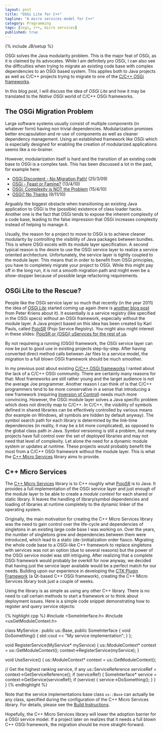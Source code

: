 ```yaml
---
layout: post
title: "OSGi Lite for C++"
tagline: "A micro services model for C++"
category: Programming
tags: [osgi, c++, micro services]
published: true
---
```

{% include JB/setup %}

OSGi solves the Java modularity problem. This is the major feat of OSGi, as it is claimed by its advocates.
While I am definitely pro OSGi, I can also see the difficulties when trying to migrate an existing code base
with complex dependencies to an OSGi based system. This applies both to Java projects as well as C/C++ projects
trying to migrate to one of the [C/C++ OSGi frameworks]({{site.production_url}}/2012/03/29/osgi-and-c++/).

In this blog post, I will discuss the idea of *OSGi Lite* and how it may be translated to the *Native OSGi* world
of C/C++ OSGi frameworks.

The OSGi Migration Problem
--------------------------

Large software systems usually consist of multiple components (in whatever form) having non trivial dependencies.
Modularization promises better encapsulation and re-use of components as well as cleaner dependency management. Using an established
framework like OSGi which is especially designed for enabling the creation of modularized applications seems like a no-brainer.

However, modularization itself is hard and the transition of an existing code base to OSGi is a complex task. This has been
discussed a lot in the past, for example here:

- [OSGi Discontent - No Migration Path!](http://techdistrict.kirkk.com/2009/03/25/osgi-discontent-no-migration-path/) (25/3/09)
- [OSGi - Feast or Famine?](http://java.dzone.com/articles/osgi-feast-or-famine) (13/4/10)
- [OSGi: Complexity is NOT the Problem](http://techdistrict.kirkk.com/2010/04/15/osgi-complexity-is-not-the-problem/) (15/4/10)
- [OSGi? No Thanks](http://blogs.mulesoft.org/osgi-no-thanks/) (9/11/10)

Arguably the biggest obstacle when transitioning an existing Java application to OSGi is the (possible) existence of class loader hacks.
Another one is the fact that OSGi tends to expose the inherent complexity of a code base, leading to the false impression
that OSGi increases complexity instead of helping to manage it.

Usually, the reason for a project to move to OSGi is to achieve cleaner modularity by controlling the
visibility of Java packages between bundles. This is where OSGi excels with its module layer specification.
A second typical reason is the desire to use the OSGi service layer to realize a service oriented architecture. Unfortunately,
the service layer is tightly coupled to the module layer. This means that in order to benefit from OSGi principles, you
have to completely migrate your project to OSGi. While this might pay off in the long run, it is not a smooth migration
path and might even be a show-stopper because of possible large refactoring requirements.

OSGi Lite to the Rescue?
------------------------

People like the OSGi service layer so much that recently (in the year 2011) the idea of
[*OSGi Lite*](http://www.osgi.org/blog/2011/04/osgi-lite.html) started coming up again (here is
[another blog post](http://www.osgi.org/blog/2011/04/osgi-lite_05.html "OSGi Lite") from Peter Kriens about it). It essentially
is a service registry (like specified in the OSGi specs) without an OSGi framework, especially without the module layer. A Java
project based on this idea has been created by Karl Pauls, called [PojoSR][pojosr] (Pojo Service Registry).
You might also might interest in these slides: [PojoSR or (OSGi) uServices for the rest of us](http://www.slideshare.net/OSGiUsers/pojosr-or-osgi-services-for-the-rest-of-us).

By not requireing a running (OSGi) framework, the OSGi service layer can now be put to good use in existing projects step-by-step.
After having converted direct method calls between Jar files to a service model, the migration to a full
blown OSGi framework should be much smoother.

In my previous post about existing [C/C++ OSGi frameworks]({{site.production_url}}/2012/03/29/osgi-and-c++/) I ranted about the
lack of a C/C++ OSGi community. There are certainly many reasons for that: Most frameworks are still rather young and the
target audience is not the average Joe programmer. Another reason I can think of is that C/C++ programmers tend to be more
conservative in a sense that introducing a new framework (requiring [Inversion of Control](http://stackoverflow.com/questions/3057526/framework-vs-toolkit-vs-library "Framework vs. Toolkit vs. Library")) needs much more convincing. However, the OSGi module layer solves a
Java specific problem which does not directly map to C/C++. In C/C++, the visibility of symbols defined in shared libraries
can be effectively controlled by various means (for example on Windows, all symbols are hidden by default anyway). The symbol search
path for each library is determined by the link-time dependencies (in reality, it may be a bit more complicated),
as opposed to the global class path in Java. Symbol versioning is still
a problem, but many projects have full control over the set of deployed libraries and may not need that level of complexity. Let alone the
need for a dynamic module system or updates at runtime. These projects would probably benefit the most from a C/C++ OSGi framework without
the module layer. This is what the [C++ Micro Services][cppms] library aims to provide.


C++ Micro Services
------------------

The [C++ Micro Services][cppms] library is to C++ roughly what [PojoSR][pojosr] is to Java. It provides a full implementation
of the OSGi service layer and just enough of the module layer to be able to create a *module context* for each shared or static
library. It leaves the handling of library/symbol dependencies and loading of libraries at runtime completely to the dynamic linker
of the operating system.

Originally, the main motivation for creating the C++ Micro Services library was the need to gain control over the life-cycle
and dependencies of singletons in an existing large code base I was working on. Over the years, the number of singletons grew and dependencies
between them were introduced, which lead to a static (de-)initialization order fiasco. Migrating the whole code base
to a OSGi-like C++ framework to replace singletons with services was not an option (due to several reasons) but the power of
the OSGi service model was still intriguing. After realizing that a complete OSGi framework would probably be overkill for now anyway,
we decided that having just the service layer available would be a perfect match for our needs. Building upon our experience in
developing the [CTK Plugin Framework](http://www.commontk.org/index.php/Documentation/Plugin_Framework) (a Qt-based C++ OSGi framework),
creating the C++ Micro Services library took just a couple of weeks.

Using the library is as simple as using any other C++ library. There is no need to call certain methods to start a framework or
to think about deployment issues. Here is a simple code snippet demonstrating how to register and query service objects:

{% highlight cpp %}
#include <SomeInterface.h>
#include <usGetModuleContext.h>

class MyService : public us::Base, public SomeInterface
{
  void DoSomething() { std::cout << "My service implementation"; }
};

void RegisterService(MyService* myService)
{
  us::ModuleContext* context = us::GetModuleContext();
  context->RegisterService<SomeInterface>(myService);
}

void UseService()
{
  us::ModuleContext* context = us::GetModuleContext();
  
  // Get the highest ranking service, if any
  us::ServiceReference serviceRef = context->GetServiceReference<SomeInterface>();
  if (serviceRef)
  {
    SomeInterface* service = context->GetService<SomeInterface>(serviceRef);
    if (service)
    {
      service->DoSomething();
    }
  }
}
{% endhighlight %}

Note that the service implementations base class `us::Base` can actually be any class, specified during the configuration of the C++ Micro
Services library. For details, please see the [Build Instructions](http://cppmicroservices.org/doc_latest/BuildInstructions.html).

Hopefully, the C++ Micro Services library will lower the adoption barrier for a OSGi service model. If a project later on realizes that
it needs a full blown C++ OSGi framework, the migration should be more straight-forward.

[pojosr]: http://code.google.com/p/pojosr/
[cppms]: http://cppmicroservices.org/
